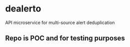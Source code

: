 # dealerto
API microservice for multi-source alert deduplication 

## Repo is POC and for testing purposes
